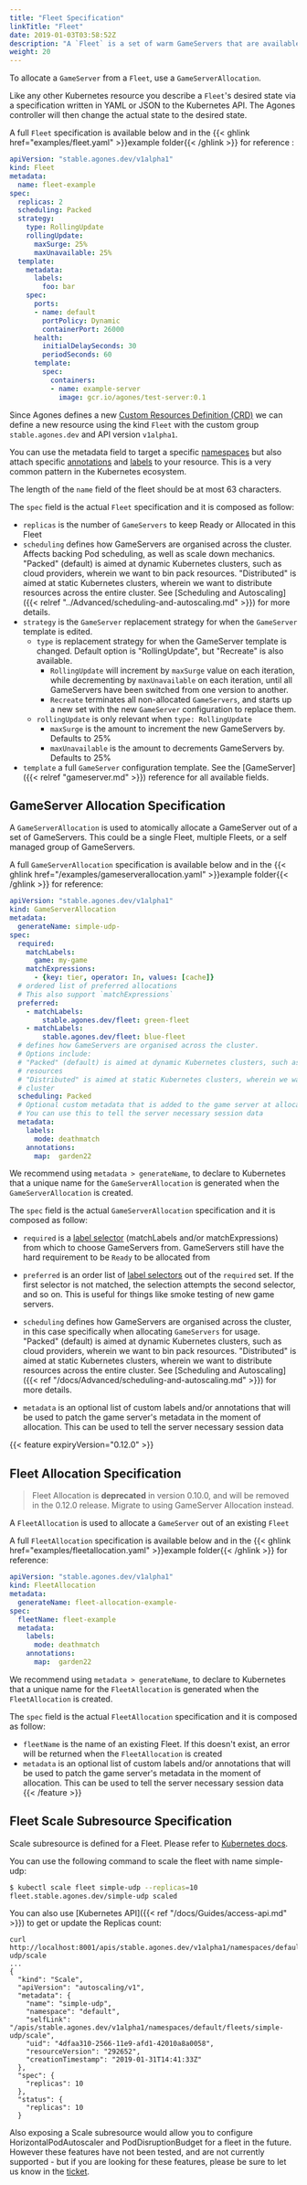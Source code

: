 ```yaml
---
title: "Fleet Specification"
linkTitle: "Fleet"
date: 2019-01-03T03:58:52Z
description: "A `Fleet` is a set of warm GameServers that are available to be allocated from."
weight: 20
---
```


To allocate a `GameServer` from a `Fleet`, use a `GameServerAllocation`.

Like any other Kubernetes resource you describe a `Fleet`'s desired state via a specification written in YAML or JSON to the Kubernetes API. The Agones controller will then change the actual state to the desired state.

A full `Fleet` specification is available below and in the {{< ghlink href="examples/fleet.yaml" >}}example folder{{< /ghlink >}} for reference :

```yaml
apiVersion: "stable.agones.dev/v1alpha1"
kind: Fleet
metadata:
  name: fleet-example
spec:
  replicas: 2
  scheduling: Packed
  strategy:
    type: RollingUpdate
    rollingUpdate:
      maxSurge: 25%
      maxUnavailable: 25%  
  template:
    metadata:
      labels:
        foo: bar
    spec:
      ports:
      - name: default
        portPolicy: Dynamic
        containerPort: 26000
      health:
        initialDelaySeconds: 30
        periodSeconds: 60
      template:
        spec:
          containers:
          - name: example-server
            image: gcr.io/agones/test-server:0.1
```

Since Agones defines a new 
[Custom Resources Definition (CRD)](https://kubernetes.io/docs/concepts/api-extension/custom-resources/) 
we can define a new resource using the kind `Fleet` with the custom group `stable.agones.dev` and API 
version `v1alpha1`.

You can use the metadata field to target a specific 
[namespaces](https://kubernetes.io/docs/concepts/overview/working-with-objects/namespaces/) but also 
attach specific [annotations](https://kubernetes.io/docs/concepts/overview/working-with-objects/annotations/) 
and [labels](https://kubernetes.io/docs/concepts/overview/working-with-objects/labels/) to your resource. 
This is a very common pattern in the Kubernetes ecosystem.

The length of the `name` field of the fleet should be at most 63 characters.

The `spec` field is the actual `Fleet` specification and it is composed as follow:

- `replicas` is the number of `GameServers` to keep Ready or Allocated in this Fleet
- `scheduling` defines how GameServers are organised across the cluster. Affects backing Pod scheduling, as well as scale
                 down mechanics.
                 "Packed" (default) is aimed at dynamic Kubernetes clusters, such as cloud providers, wherein we want to bin pack
                 resources. "Distributed" is aimed at static Kubernetes clusters, wherein we want to distribute resources across the entire
                 cluster. See [Scheduling and Autoscaling]({{< relref "../Advanced/scheduling-and-autoscaling.md" >}}) for more details.
- `strategy` is the `GameServer` replacement strategy for when the `GameServer` template is edited.
  - `type` is replacement strategy for when the GameServer template is changed. Default option is "RollingUpdate", but "Recreate" is also available.
    - `RollingUpdate` will increment by `maxSurge` value on each iteration, while decrementing by `maxUnavailable` on each iteration, until all GameServers have been switched from one version to another.   
    - `Recreate` terminates all non-allocated `GameServers`, and starts up a new set with the new `GameServer` configuration to replace them.
  - `rollingUpdate` is only relevant when `type: RollingUpdate`
    - `maxSurge` is the amount to increment the new GameServers by. Defaults to 25%
    - `maxUnavailable` is the amount to decrements GameServers by. Defaults to 25%
- `template` a full `GameServer` configuration template.
   See the [GameServer]({{< relref "gameserver.md" >}}) reference for all available fields.

## GameServer Allocation Specification

A `GameServerAllocation` is used to atomically allocate a GameServer out of a set of GameServers. 
This could be a single Fleet, multiple Fleets, or a self managed group of GameServers.

A full `GameServerAllocation` specification is available below and in the 
{{< ghlink href="/examples/gameserverallocation.yaml" >}}example folder{{< /ghlink >}} for reference:


```yaml
apiVersion: "stable.agones.dev/v1alpha1"
kind: GameServerAllocation
metadata:
  generateName: simple-udp-
spec:
  required:
    matchLabels:
      game: my-game
    matchExpressions:
      - {key: tier, operator: In, values: [cache]}
  # ordered list of preferred allocations 
  # This also support `matchExpressions`
  preferred:
    - matchLabels:
        stable.agones.dev/fleet: green-fleet
    - matchLabels:
        stable.agones.dev/fleet: blue-fleet
  # defines how GameServers are organised across the cluster.
  # Options include:
  # "Packed" (default) is aimed at dynamic Kubernetes clusters, such as cloud providers, wherein we want to bin pack
  # resources
  # "Distributed" is aimed at static Kubernetes clusters, wherein we want to distribute resources across the entire
  # cluster
  scheduling: Packed
  # Optional custom metadata that is added to the game server at allocation
  # You can use this to tell the server necessary session data
  metadata:
    labels:
      mode: deathmatch
    annotations:
      map:  garden22
```

We recommend using `metadata > generateName`, to declare to Kubernetes that a unique
name for the `GameServerAllocation` is generated when the `GameServerAllocation` is created.

The `spec` field is the actual `GameServerAllocation` specification and it is composed as follow:

- `required` is a [label selector](https://kubernetes.io/docs/concepts/overview/working-with-objects/labels/) 
   (matchLabels and/or matchExpressions) from which to choose GameServers from.
   GameServers still have the hard requirement to be `Ready` to be allocated from
- `preferred` is an order list of [label selectors](https://kubernetes.io/docs/concepts/overview/working-with-objects/labels/)
   out of the `required` set.
   If the first selector is not matched, the selection attempts the second selector, and so on.
   This is useful for things like smoke testing of new game servers. 
- `scheduling` defines how GameServers are organised across the cluster, in this case specifically when allocating
  `GameServers` for usage.
   "Packed" (default) is aimed at dynamic Kubernetes clusters, such as cloud providers, wherein we want to bin pack
   resources. "Distributed" is aimed at static Kubernetes clusters, wherein we want to distribute resources across the entire
   cluster. See [Scheduling and Autoscaling]({{< ref "/docs/Advanced/scheduling-and-autoscaling.md" >}}) for more details.
 
- `metadata` is an optional list of custom labels and/or annotations that will be used to patch 
  the game server's metadata in the moment of allocation. This can be used to tell the server necessary session data

{{< feature expiryVersion="0.12.0" >}}
## Fleet Allocation Specification

> Fleet Allocation is **deprecated** in version 0.10.0, and will be removed in the 0.12.0 release.
  Migrate to using GameServer Allocation instead.

A `FleetAllocation` is used to allocate a `GameServer` out of an existing `Fleet`

A full `FleetAllocation` specification is available below and in the 
{{< ghlink href="examples/fleetallocation.yaml" >}}example folder{{< /ghlink >}} for reference:

```yaml
apiVersion: "stable.agones.dev/v1alpha1"
kind: FleetAllocation
metadata:
  generateName: fleet-allocation-example-
spec:
  fleetName: fleet-example
  metadata:
    labels:
      mode: deathmatch
    annotations:
      map:  garden22
```

We recommend using `metadata > generateName`, to declare to Kubernetes that a unique
name for the `FleetAllocation` is generated when the `FleetAllocation` is created.

The `spec` field is the actual `FleetAllocation` specification and it is composed as follow:

- `fleetName` is the name of an existing Fleet. If this doesn't exist, an error will be returned
  when the `FleetAllocation` is created
- `metadata` is an optional list of custom labels and/or annotations that will be used to patch 
  the game server's metadata in the moment of allocation. This can be used to tell the server necessary session data
{{< /feature >}}

## Fleet Scale Subresource Specification

Scale subresource is defined for a Fleet. Please refer to [Kubernetes docs](https://kubernetes.io/docs/tasks/access-kubernetes-api/custom-resources/custom-resource-definitions/#subresources).

You can use the following command to scale the fleet with name simple-udp:
```bash
$ kubectl scale fleet simple-udp --replicas=10
fleet.stable.agones.dev/simple-udp scaled
```

You can also use [Kubernetes API]({{< ref "/docs/Guides/access-api.md" >}}) to get or update the Replicas count:
```
curl http://localhost:8001/apis/stable.agones.dev/v1alpha1/namespaces/default/fleets/simple-udp/scale
...
{
  "kind": "Scale",
  "apiVersion": "autoscaling/v1",
  "metadata": {
    "name": "simple-udp",
    "namespace": "default",
    "selfLink": "/apis/stable.agones.dev/v1alpha1/namespaces/default/fleets/simple-udp/scale",
    "uid": "4dfaa310-2566-11e9-afd1-42010a8a0058",
    "resourceVersion": "292652",
    "creationTimestamp": "2019-01-31T14:41:33Z"
  },
  "spec": {
    "replicas": 10
  },
  "status": {
    "replicas": 10
  }
```

Also exposing a Scale subresource would allow you to configure HorizontalPodAutoscaler and PodDisruptionBudget for a fleet in the future. However these features have not been tested, and are not currently supported - but if you are looking for these features, please be sure to let us know in the [ticket](https://github.com/googleforgames/agones/issues/553). 
